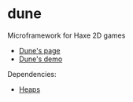 dune
====

Microframework for Haxe 2D games
* [Dune's page](http://namide.github.io/dune/)
* [Dune's demo](http://namide.github.io/dune/bin)

Dependencies:
* [Heaps](https://github.com/ncannasse/heaps)
